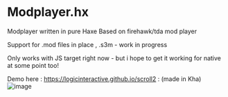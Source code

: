 # Modplayer.hx
Modplayer written in pure Haxe
Based on firehawk/tda mod player

Support for .mod files in place , .s3m - work in progress

Only works with JS target right now - but i hope to get it working for native at some point too!

Demo here : https://logicinteractive.github.io/scroll2 : (made in Kha)
![image](https://user-images.githubusercontent.com/1677550/111029610-e4970880-83fd-11eb-8f16-a7c60af03b60.png)


